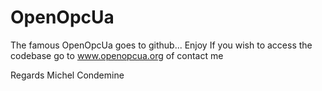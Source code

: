 # OpenOpcUa
The famous OpenOpcUa goes to github... Enjoy
If you wish to access the codebase go to www.openopcua.org of contact me

Regards
Michel Condemine
